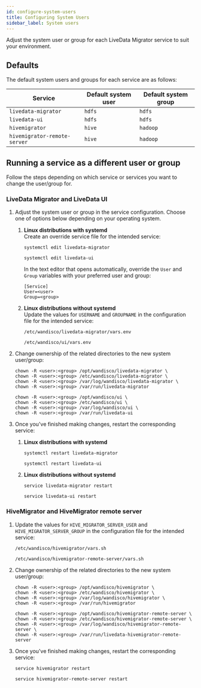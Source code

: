 ```yaml
---
id: configure-system-users
title: Configuring System Users
sidebar_label: System users
---
```


Adjust the system user or group for each LiveData Migrator service to suit your environment.

## Defaults

The default system users and groups for each service are as follows:

| Service | Default system user | Default system group |
|---|---|---|
|`livedata-migrator`|`hdfs`|`hdfs`|
|`livedata-ui`|`hdfs`|`hdfs`|
|`hivemigrator`|`hive`|`hadoop`|
|`hivemigrator-remote-server`|`hive`|`hadoop`|

## Running a service as a different user or group

Follow the steps depending on which service or services you want to change the user/group for.

### LiveData Migrator and LiveData UI

1. Adjust the system user or group in the service configuration. Choose one of options below depending on your operating system.

   1. **Linux distributions with systemd**  
      Create an override service file for the intended service:

      ```text title="livedata-migrator"
      systemctl edit livedata-migrator
      ```

      ```text title="livedata-ui"
      systemctl edit livedata-ui
      ```

      In the text editor that opens automatically, override the `User` and `Group` variables with your preferred user and group:

      ```text title="Example"
      [Service]
      User=<user>
      Group=<group>
      ```

   1. **Linux distributions without systemd**  
      Update the values for `USERNAME` and `GROUPNAME` in the configuration file for the intended service:

      ```text title="livedata-migrator"
      /etc/wandisco/livedata-migrator/vars.env
      ```

      ```text title="livedata-ui"
      /etc/wandisco/ui/vars.env
      ```

1. Change ownership of the related directories to the new system user/group:

   ```text title="livedata-migrator"
   chown -R <user>:<group> /opt/wandisco/livedata-migrator \
   chown -R <user>:<group> /etc/wandisco/livedata-migrator \
   chown -R <user>:<group> /var/log/wandisco/livedata-migrator \
   chown -R <user>:<group> /var/run/livedata-migrator
   ```

   ```text title="livedata-ui"
   chown -R <user>:<group> /opt/wandisco/ui \
   chown -R <user>:<group> /etc/wandisco/ui \
   chown -R <user>:<group> /var/log/wandisco/ui \
   chown -R <user>:<group> /var/run/livedata-ui
   ```

1. Once you've finished making changes, restart the corresponding service:

   1. **Linux distributions with systemd**  

      ```text title="livedata-migrator"
      systemctl restart livedata-migrator
      ```

      ```text title="livedata-ui"
      systemctl restart livedata-ui
      ```

   1. **Linux distributions without systemd**  

      ```text title="livedata-migrator"
      service livedata-migrator restart
      ```

      ```text title="livedata-ui"
      service livedata-ui restart
      ```

### HiveMigrator and HiveMigrator remote server

1. Update the values for `HIVE_MIGRATOR_SERVER_USER` and `HIVE_MIGRATOR_SERVER_GROUP` in the configuration file for the intended service:

   ```text title="hivemigrator"
   /etc/wandisco/hivemigrator/vars.sh
   ```

   ```text title="hivemigrator-remote-server"
   /etc/wandisco/hivemigrator-remote-server/vars.sh
   ```

1. Change ownership of the related directories to the new system user/group:

   ```text title="hivemigrator"
   chown -R <user>:<group> /opt/wandisco/hivemigrator \
   chown -R <user>:<group> /etc/wandisco/hivemigrator \
   chown -R <user>:<group> /var/log/wandisco/hivemigrator \
   chown -R <user>:<group> /var/run/hivemigrator
   ```

   ```text title="hivemigrator-remote-server"
   chown -R <user>:<group> /opt/wandisco/hivemigrator-remote-server \
   chown -R <user>:<group> /etc/wandisco/hivemigrator-remote-server \
   chown -R <user>:<group> /var/log/wandisco/hivemigrator-remote-server \
   chown -R <user>:<group> /var/run/livedata-hivemigrator-remote-server
   ```

1. Once you've finished making changes, restart the corresponding service:

   ```text title="hivemigrator"
   service hivemigrator restart
   ```

   ```text title="hivemigrator-remote-server"
   service hivemigrator-remote-server restart
   ```
